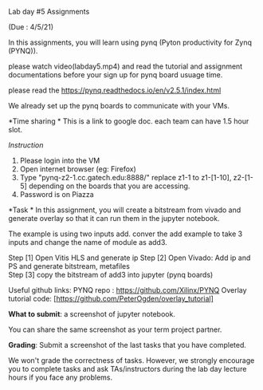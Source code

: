 Lab day #5 Assignments 

(Due : 4/5/21)



In this assignments, you will learn using pynq (Pyton productivity for Zynq (PYNQ)).  

please watch video(labday5.mp4) and read the tutorial and assignment documentations before your sign up for pynq board usuage time. 

please read the https://pynq.readthedocs.io/en/v2.5.1/index.html

We already set up the pynq boards to communicate with your VMs. 

*Time sharing * 
This is a link to google doc. 
each team can have 1.5 hour slot.  


*Instruction* 

1) Please login into the VM 
2) Open internet browser (eg: Firefox) 
3) Type "pynq-z2-1.cc.gatech.edu:8888/" 
replace z1-1 to z1-[1-10], z2-[1-5] depending on the boards that you are accessing. 
4) Password is on Piazza

*Task * 
In this assignment, you will create a bitstream from vivado and generate overlay so that it can run them in the jupyter notebook. 


The example is using two inputs add. conver the add example to take 3 inputs and change the name of module as add3.

Step [1] Open Vitis HLS and generate ip 
Step [2] Open Vivado: Add ip and PS and generate bitstream, metafiles  
Step [3] copy the bitstream of add3 into jupyter (pynq boards) 




Useful github links: 
PYNQ repo : https://github.com/Xilinx/PYNQ
Overlay tutorial code:  [https://github.com/PeterOgden/overlay_tutorial]


**What to submit**: a screenshot of  jupyter notebook. 

You can share the same screenshot as your term project partner. 

**Grading**: Submit a screenshot of the last tasks that you have completed. 

We won't grade the correctness of tasks. However, we strongly encourage you to complete tasks and ask TAs/instructors during the lab day lecture hours if you face any problems.  


